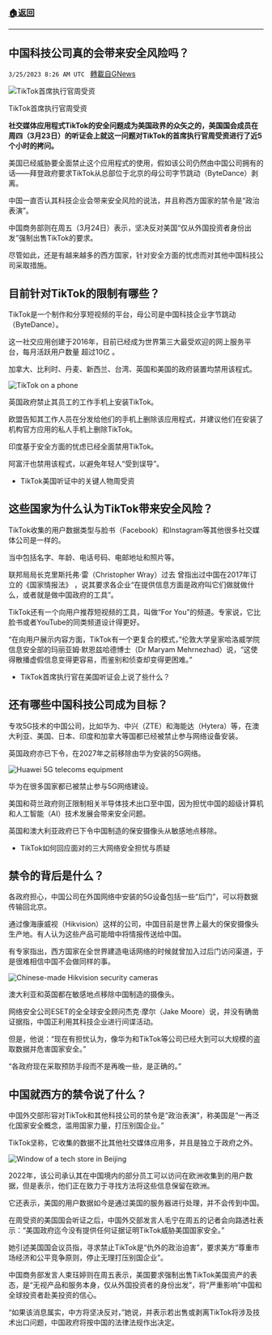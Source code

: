 ###  [:house:返回](README.md)
---


## 中国科技公司真的会带来安全风险吗？
`3/25/2023 8:26 AM UTC ` [轉載自GNews](https://gnews.org/articles/1044932)


![TikTok首席执行官周受资](https://ichef.bbci.co.uk/news/640/cpsprodpb/C7E1/production/_129096115_chew_getty.jpg "TikTok首席执行官周受资")

TikTok首席执行官周受资

**社交媒体应用程式TikTok的安全问题成为美国政界的众矢之的，美国国会成员在周四（3月23日）的听证会上就这一问题对TikTok的首席执行官周受资进行了近5个小时的拷问。**

美国已经威胁要全面禁止这个应用程式的使用，假如该公司仍然由中国公司拥有的话——拜登政府要求TikTok从总部位于北京的母公司字节跳动（ByteDance）剥离。

中国一直否认其科技企业会带来安全风险的说法，并且称西方国家的禁令是“政治表演”。

中国商务部则在周五（3月24日）表示，坚决反对美国“仅从外国投资者身份出发”强制出售TikTok的要求。

尽管如此，还是有越来越多的西方国家，针对安全方面的忧虑而对其他中国科技公司采取措施。

## 目前针对TikTok的限制有哪些？

TikTok是一个制作和分享短视频的平台，母公司是中国科技企业字节跳动（ByteDance）。

这一社交应用创建于2016年，目前已经成为世界第三大最受欢迎的网上服务平台，每月活跃用户数量 超过10亿 。

加拿大、比利时、丹麦、新西兰、台湾、英国和美国的政府装置均禁用该程式。

![TikTok on a phone](https://ichef.bbci.co.uk/news/640/cpsprodpb/0D70/production/_129004430_tt.jpg "TikTok on a phone")

英国政府禁止其员工的工作手机上安装TikTok。

欧盟告知其工作人员在分发给他们的手机上删除该应用程式，并建议他们在安装了机构官方应用的私人手机上删除TikTok。

印度基于安全方面的忧虑已经全面禁用TikTok。

阿富汗也禁用该程式，以避免年轻人“受到误导”。
*  TikTok美国听证中的关键人物周受资

## 这些国家为什么认为TikTok带来安全风险？

TikTok收集的用户数据类型与脸书（Facebook）和Instagram等其他很多社交媒体公司是一样的。

当中包括名字、年龄、电话号码、电邮地址和照片等。

联邦局局长克里斯托弗·雷（Christopher Wray）过去 曾指出过中国在2017年订立的《国家情报法》 ，说其要求各企业“在提供信息方面是政府叫它们做就做什么，或者就是做中国政府的工具”。

TikTok还有一个向用户推荐短视频的工具，叫做“For You”的频道。专家说，它比脸书或者YouTube的同类频道设计得更好。

“在向用户展示内容方面，TikTok有一个更复合的模式，”伦敦大学皇家哈洛威学院信息安全部的玛丽亚姆·默恩兹哈德博士（Dr Maryam Mehrnezhad）说，“这使得散播虚假信息变得更容易，而鉴别和侦查却变得更困难。”
*  TikTok首席执行官在美国听证会上说了些什么？

## 还有哪些中国科技公司成为目标？

专攻5G技术的中国公司，比如华为、中兴（ZTE）和海能达（Hytera）等，在澳大利亚、美国、日本、印度和加拿大等国都已经被禁止参与网络设备安装。

英国政府亦已下令，在2027年之前移除由华为安装的5G网络。

![Huawei 5G telecoms equipment](https://ichef.bbci.co.uk/news/640/cpsprodpb/9370/production/_129044773_huaweii5grouters.png "Huawei 5G telecoms equipment")

华为在很多国家都已被禁止参与5G网络建设。

美国和荷兰政府则正限制相关半导体技术出口至中国，因为担忧中国的超级计算机和人工智能（AI）技术发展会带来安全问题。

英国和澳大利亚政府已下令中国制造的保安摄像头从敏感地点移除。
*  TikTok如何回应面对的三大网络安全担忧与质疑

## 禁令的背后是什么？

各政府担心，中国公司在外国网络中安装的5G设备包括一些“后门”，可以将数据传输回北京。

通过像海康威视（Hikvision）这样的公司，中国目前是世界上最大的保安摄像头生产地。有人认为这些产品可能暗中将情报传送给中国。

有专家指出，西方国家在全世界建造电话网络的时候就曾加入过后门访问渠道，于是很难相信中国不会做同样的事。

![Chinese-made Hikvision security cameras](https://ichef.bbci.co.uk/news/640/cpsprodpb/12C2C/production/_129044867_hikvision.png "Chinese-made Hikvision security cameras")

澳大利亚和英国都在敏感地点移除中国制造的摄像头。

网络安全公司ESET的全全球安全顾问杰克·摩尔（Jake Moore）说，并没有确凿证据指，中国正利用其科技企业进行间谍活动。

但是，他说：“现在有担忧认为，像华为和TikTok等公司已经大到可以大规模的盗取数据并危害国家安全。”

“各政府现在采取预防手段而不是再晚一些，是正确的。”

## 中国就西方的禁令说了什么？

中国外交部形容对TikTok和其他科技公司的禁令是“政治表演”，称美国是“一再泛化国家安全概念，滥用国家力量，打压别国企业。”

TikTok坚称，它收集的数据不比其他社交媒体应用多，并且是独立于政府之外。

![Window of a tech store in Beijing](https://ichef.bbci.co.uk/news/640/cpsprodpb/1EA4/production/_129044870_chinatechindex1.png "Window of a tech store in Beijing")

2022年，该公司承认其在中国境内的部分员工可以访问在欧洲收集到的用户数据，但是表示，他们正在致力于寻找方法将这些信息保留在欧洲。

它还表示，美国的用户数据如今是通过美国的服务器进行处理，并不会传到中国。

在周受资的美国国会听证之后，中国外交部发言人毛宁在周五的记者会向路透社表示：“美国政府迄今没有提供任何证据证明TikTok威胁美国国家安全。”

她引述美国国会议员指，寻求禁止TikTok是“仇外的政治迫害”，要求美方“尊重市场经济和公平竞争原则，停止无理打压别国企业”。

中国商务部发言人束珏婷则在周五表示，美国要求强制出售TikTok美国资产的表态，是“无视产品和服务本身，仅从外国投资者的身份出发”，将“严重影响”中国和全球投资者赴美投资的信心。

“如果该消息属实，中方将坚决反对，”她说，并表示若出售或剥离TikTok将涉及技术出口问题，中国政府将按中国的法律法规作出决定。

